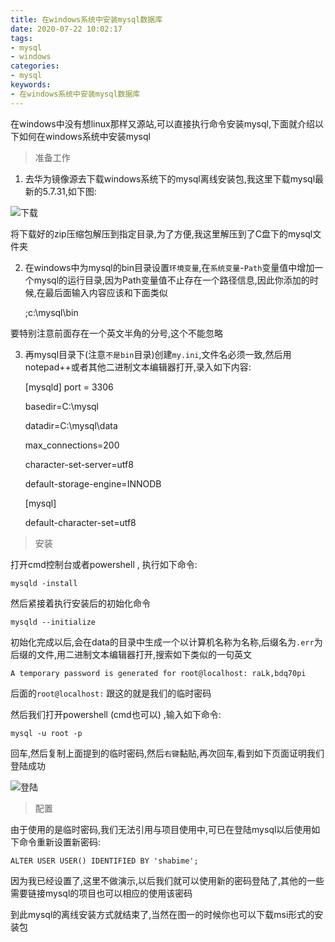 ```yaml
---
title: 在windows系统中安装mysql数据库
date: 2020-07-22 10:02:17
tags:
- mysql
- windows
categories:
- mysql
keywords:
- 在windows系统中安装mysql数据库
---
```


在windows中没有想linux那样又源站,可以直接执行命令安装mysql,下面就介绍以下如何在windows系统中安装mysql


> 准备工作

1. 去华为镜像源去下载windows系统下的mysql离线安装包,我这里下载mysql最新的5.7.31,如下图:


![下载](https://res.imgl.net/hexo/windows-install-mysql/2aa78771b5766f5f8be0443c5538fee.png "下载")

 将下载好的zip压缩包解压到指定目录,为了方便,我这里解压到了C盘下的mysql文件夹

2. 在windows中为mysql的bin目录设置`环境变量`,在`系统变量`-`Path`变量值中增加一个mysql的运行目录,因为Path变量值不止存在一个路径信息,因此你添加的时候,在最后面输入内容应该和下面类似

    ;c:\mysql\bin

要特别注意前面存在一个英文半角的分号,这个不能忽略

3. 再mysql目录下(注意`不是bin`目录)创建`my.ini`,文件名必须一致,然后用notepad++或者其他二进制文本编辑器打开,录入如下内容:


    [mysqld]
    port = 3306

    basedir=C:\mysql

    datadir=C:\mysql\data

    max_connections=200

    character-set-server=utf8

    default-storage-engine=INNODB

    [mysql]

    default-character-set=utf8


> 安装

打开cmd控制台或者powershell , 执行如下命令:

    mysqld -install

然后紧接着执行安装后的初始化命令

    mysqld --initialize

初始化完成以后,会在data的目录中生成一个以计算机名称为名称,后缀名为`.err`为后缀的文件,用二进制文本编辑器打开,搜索如下类似的一句英文

    A temporary password is generated for root@localhost: raLk,bdq70pi

后面的`root@localhost:` 跟这的就是我们的临时密码

然后我们打开powershell (cmd也可以) ,输入如下命令:

    mysql -u root -p 

回车,然后复制上面提到的临时密码,然后`右键`黏贴,再次回车,看到如下页面证明我们登陆成功

![登陆](https://res.imgl.net/hexo/windows-install-mysql/7fb67c6b63c983b8f668678f639fa76.png "登陆")


> 配置

由于使用的是临时密码,我们无法引用与项目使用中,可已在登陆mysql以后使用如下命令重新设置新密码:

    ALTER USER USER() IDENTIFIED BY 'shabime';

因为我已经设置了,这里不做演示,以后我们就可以使用新的密码登陆了,其他的一些需要链接mysql的项目也可以相应的使用该密码

到此mysql的离线安装方式就结束了,当然在图一的时候你也可以下载msi形式的安装包

